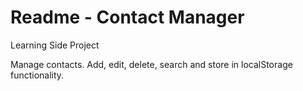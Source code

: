 # Readme - Contact Manager
Learning Side Project

Manage contacts.
Add, edit, delete, search and store in localStorage functionality.